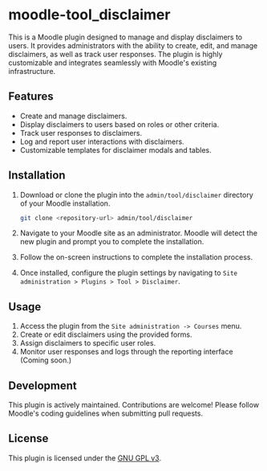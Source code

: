 # moodle-tool_disclaimer

This is a Moodle plugin designed to manage and display disclaimers to users. It provides administrators with the ability to create, edit, and manage disclaimers, as well as track user responses. The plugin is highly customizable and integrates seamlessly with Moodle's existing infrastructure.

## Features

- Create and manage disclaimers.
- Display disclaimers to users based on roles or other criteria.
- Track user responses to disclaimers.
- Log and report user interactions with disclaimers.
- Customizable templates for disclaimer modals and tables.

## Installation

1. Download or clone the plugin into the `admin/tool/disclaimer` directory of your Moodle installation.

   ```bash
   git clone <repository-url> admin/tool/disclaimer
   ```

2. Navigate to your Moodle site as an administrator. Moodle will detect the new plugin and prompt you to complete the installation.

3. Follow the on-screen instructions to complete the installation process.

4. Once installed, configure the plugin settings by navigating to `Site administration > Plugins > Tool > Disclaimer`.

## Usage

1. Access the plugin from the `Site administration -> Courses` menu.
2. Create or edit disclaimers using the provided forms.
3. Assign disclaimers to specific user roles.
4. Monitor user responses and logs through the reporting interface (Coming soon.)

## Development

This plugin is actively maintained. Contributions are welcome! Please follow Moodle's coding guidelines when submitting pull requests.

## License

This plugin is licensed under the [GNU GPL v3](LICENSE).
